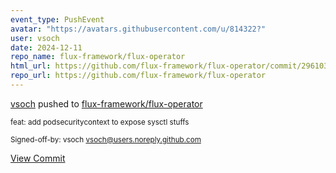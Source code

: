 ```yaml
---
event_type: PushEvent
avatar: "https://avatars.githubusercontent.com/u/814322?"
user: vsoch
date: 2024-12-11
repo_name: flux-framework/flux-operator
html_url: https://github.com/flux-framework/flux-operator/commit/296103200cd60cf2743e61af5d1b6eb3148cb09a
repo_url: https://github.com/flux-framework/flux-operator
---
```


<a href='https://github.com/vsoch' target='_blank'>vsoch</a> pushed to <a href='https://github.com/flux-framework/flux-operator' target='_blank'>flux-framework/flux-operator</a>

<small>feat: add podsecuritycontext to expose sysctl stuffs

Signed-off-by: vsoch <vsoch@users.noreply.github.com></small>

<a href='https://github.com/flux-framework/flux-operator/commit/296103200cd60cf2743e61af5d1b6eb3148cb09a' target='_blank'>View Commit</a>